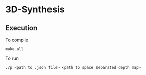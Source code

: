 # 3D-Synthesis

## Execution
To compile
```
make all
```

To run
```
./p <path to .json file> <path to space separated depth map>
```
